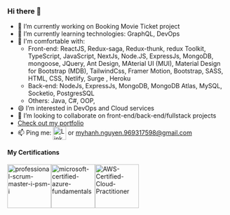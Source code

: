 ### Hi there 👋
- 🔭 I’m currently working on Booking Movie Ticket project
- 🌱 I’m currently learning technologies: GraphQL, DevOps 
- 🌱 I'm comfortable with: 
   - Front-end: ReactJS, Redux-saga, Redux-thunk, redux Toolkit, TypeScript, JavaScript, NextJs, Node.JS, ExpressJs, MongoDB, mongoose, JQuery, Ant Design, MAterial UI (MUI), Material Design for Bootstrap (MDB), TailwindCss, Framer Motion, Bootstrap, SASS, HTML, CSS, Netlify, Surge , Heroku
   - Back-end: NodeJs, ExpressJs, MongoDB, MongoDB Atlas, MySQL, Socketio, PostgresSQL
   - Others: Java, C#, OOP,
- 😄 I’m interested in DevOps and Cloud services
- 👯 I’m looking to collaborate on front-end/back-end/fullstack projects
- <a href="https://hannah-portfolio.surge.sh/" > Check out my portfolio </a>
- 📫 Ping me: <a href="https://www.linkedin.com/in/hanhnguyen24/"><img align="center" alt="Linkedin" src="https://user-images.githubusercontent.com/40695548/156189387-4a94d172-b291-4e04-8521-59736c14354d.png" width="30px"/></a>   or  myhanh.nguyen.969317598@gmail.com

#### My Certifications

<div>
<img  alt="professional-scrum-master-i-psm-i" src="https://user-images.githubusercontent.com/40695548/152005920-811b9b68-c2ed-4371-b6ac-c0083f26f749.png" width="100px"/><img alt="microsoft-certified-azure-fundamentals" src="https://user-images.githubusercontent.com/40695548/152005929-ae2b1aa2-22cc-4a05-afb0-8688d62d7f81.png" width="100px"/><img alt="AWS-Certified-Cloud-Practitioner" src="https://user-images.githubusercontent.com/40695548/156188753-442a1f51-3e9c-410a-83e7-79ed736efc2e.png" width="100px"/>
</div>

